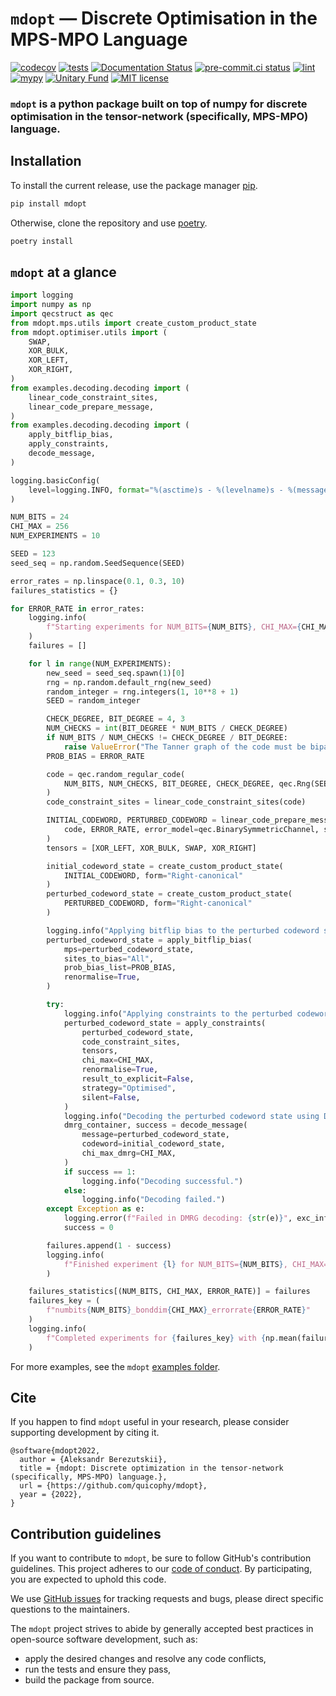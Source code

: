 # `mdopt` — Discrete Optimisation in the MPS-MPO Language

[![codecov](https://codecov.io/gh/quicophy/mdopt/branch/main/graph/badge.svg?token=4G7VWYX0S2)](https://codecov.io/gh/quicophy/mdopt)
[![tests](https://github.com/quicophy/mdopt/actions/workflows/tests.yml/badge.svg?branch=main)](https://github.com/quicophy/mdopt/actions/workflows/tests.yml)
[![Documentation Status](https://readthedocs.org/projects/mdopt/badge/?version=latest)](https://mdopt.readthedocs.io/en/latest/?badge=latest)
[![pre-commit.ci status](https://results.pre-commit.ci/badge/github/quicophy/mdopt/main.svg)](https://results.pre-commit.ci/latest/github/quicophy/mdopt/main)
[![lint](https://github.com/quicophy/mdopt/actions/workflows/lint.yml/badge.svg)](https://github.com/quicophy/mdopt/actions/workflows/lint.yml)
[![mypy](https://github.com/quicophy/mdopt/actions/workflows/mypy.yml/badge.svg?branch=main)](https://github.com/quicophy/mdopt/actions/workflows/mypy.yml)
[![Unitary Fund](https://img.shields.io/badge/Supported%20By-Unitary%20Fund-brightgreen.svg?logo=data%3Aimage%2Fpng%3Bbase64%2CiVBORw0KGgoAAAANSUhEUgAAACgAAAASCAYAAAApH5ymAAAAt0lEQVRIic2WUQ6AIAiGsXmC7n9Gr1Dzwcb%2BUAjN8b%2B0BNwXApbKRRcF1nGmN5y0Jon7WWO%2B6pgJLhtynzUHKTMNrNo4ZPPldikW10f7qYBEMoTmJ73z2NFHcJkAvbLUpVYmvwIigKeRsjdQEtagZ2%2F0DzsHG2h9iICrRwh2qObbGPIfMDPCMjHNQawpbc71bBZhsrpNYs3qqCFmO%2FgBjHTEqKm7eIdMg9p7PCvma%2Fz%2FwQAMfRHRDTlhQGoOLve1AAAAAElFTkSuQmCC)](http://unitary.fund)
[![MIT license](https://img.shields.io/badge/License-MIT-blue.svg)](https://lbesson.mit-license.org/)


### `mdopt` is a python package built on top of numpy for discrete optimisation in the tensor-network (specifically, MPS-MPO) language.

## Installation

To install the current release, use the package manager [pip](https://pip.pypa.io/en/stable/).

```bash
pip install mdopt
```

Otherwise, clone the repository and use [poetry](https://python-poetry.org/).

```bash
poetry install
```

## `mdopt` at a glance

```python
import logging
import numpy as np
import qecstruct as qec
from mdopt.mps.utils import create_custom_product_state
from mdopt.optimiser.utils import (
    SWAP,
    XOR_BULK,
    XOR_LEFT,
    XOR_RIGHT,
)
from examples.decoding.decoding import (
    linear_code_constraint_sites,
    linear_code_prepare_message,
)
from examples.decoding.decoding import (
    apply_bitflip_bias,
    apply_constraints,
    decode_message,
)

logging.basicConfig(
    level=logging.INFO, format="%(asctime)s - %(levelname)s - %(message)s"
)

NUM_BITS = 24
CHI_MAX = 256
NUM_EXPERIMENTS = 10

SEED = 123
seed_seq = np.random.SeedSequence(SEED)

error_rates = np.linspace(0.1, 0.3, 10)
failures_statistics = {}

for ERROR_RATE in error_rates:
    logging.info(
        f"Starting experiments for NUM_BITS={NUM_BITS}, CHI_MAX={CHI_MAX}, ERROR_RATE={ERROR_RATE}"
    )
    failures = []

    for l in range(NUM_EXPERIMENTS):
        new_seed = seed_seq.spawn(1)[0]
        rng = np.random.default_rng(new_seed)
        random_integer = rng.integers(1, 10**8 + 1)
        SEED = random_integer

        CHECK_DEGREE, BIT_DEGREE = 4, 3
        NUM_CHECKS = int(BIT_DEGREE * NUM_BITS / CHECK_DEGREE)
        if NUM_BITS / NUM_CHECKS != CHECK_DEGREE / BIT_DEGREE:
            raise ValueError("The Tanner graph of the code must be bipartite.")
        PROB_BIAS = ERROR_RATE

        code = qec.random_regular_code(
            NUM_BITS, NUM_CHECKS, BIT_DEGREE, CHECK_DEGREE, qec.Rng(SEED)
        )
        code_constraint_sites = linear_code_constraint_sites(code)

        INITIAL_CODEWORD, PERTURBED_CODEWORD = linear_code_prepare_message(
            code, ERROR_RATE, error_model=qec.BinarySymmetricChannel, seed=SEED
        )
        tensors = [XOR_LEFT, XOR_BULK, SWAP, XOR_RIGHT]

        initial_codeword_state = create_custom_product_state(
            INITIAL_CODEWORD, form="Right-canonical"
        )
        perturbed_codeword_state = create_custom_product_state(
            PERTURBED_CODEWORD, form="Right-canonical"
        )

        logging.info("Applying bitflip bias to the perturbed codeword state.")
        perturbed_codeword_state = apply_bitflip_bias(
            mps=perturbed_codeword_state,
            sites_to_bias="All",
            prob_bias_list=PROB_BIAS,
            renormalise=True,
        )

        try:
            logging.info("Applying constraints to the perturbed codeword state.")
            perturbed_codeword_state = apply_constraints(
                perturbed_codeword_state,
                code_constraint_sites,
                tensors,
                chi_max=CHI_MAX,
                renormalise=True,
                result_to_explicit=False,
                strategy="Optimised",
                silent=False,
            )
            logging.info("Decoding the perturbed codeword state using DMRG.")
            dmrg_container, success = decode_message(
                message=perturbed_codeword_state,
                codeword=initial_codeword_state,
                chi_max_dmrg=CHI_MAX,
            )
            if success == 1:
                logging.info("Decoding successful.")
            else:
                logging.info("Decoding failed.")
        except Exception as e:
            logging.error(f"Failed in DMRG decoding: {str(e)}", exc_info=True)
            success = 0

        failures.append(1 - success)
        logging.info(
            f"Finished experiment {l} for NUM_BITS={NUM_BITS}, CHI_MAX={CHI_MAX}, ERROR_RATE={ERROR_RATE}"
        )

    failures_statistics[(NUM_BITS, CHI_MAX, ERROR_RATE)] = failures
    failures_key = (
        f"numbits{NUM_BITS}_bonddim{CHI_MAX}_errorrate{ERROR_RATE}"
    )
    logging.info(
        f"Completed experiments for {failures_key} with {np.mean(failures)*100:.2f}% failure rate."
    )
```

For more examples, see the `mdopt`
[examples folder](https://github.com/quicophy/mdopt/tree/main/examples).

## Cite
If you happen to find `mdopt` useful in your research, please consider supporting development by citing it.
```
@software{mdopt2022,
  author = {Aleksandr Berezutskii},
  title = {mdopt: Discrete optimization in the tensor-network (specifically, MPS-MPO) language.},
  url = {https://github.com/quicophy/mdopt},
  year = {2022},
}
```

## Contribution guidelines

If you want to contribute to `mdopt`, be sure to follow GitHub's contribution guidelines.
This project adheres to our [code of conduct](CODE_OF_CONDUCT.md).
By participating, you are expected to
uphold this code.

We use [GitHub issues](https://github.com/quicophy/mdopt/issues) for
tracking requests and bugs, please direct specific questions to the maintainers.

The `mdopt` project strives to abide by generally accepted best practices in
open-source software development, such as:

*   apply the desired changes and resolve any code
    conflicts,
*   run the tests and ensure they pass,
*   build the package from source.
